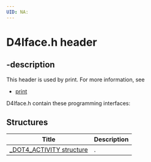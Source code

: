 ```yaml
---
UID: NA:
---
```


# D4Iface.h header

## -description

This header is used by print. For more information, see
- [print](../_print/index.md)

D4Iface.h contain these programming interfaces:


## Structures

| Title   | Description   |
| ---- |:---- |
| [_DOT4_ACTIVITY structure](ns-d4iface-_dot4_activity.md) | . |
